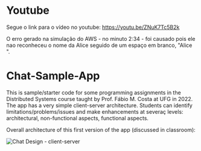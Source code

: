 # Youtube

Segue o link para o vídeo no youtube: https://youtu.be/ZNuK7Tc5B2k

O erro gerado na simulação do AWS - no minuto 2:34 - foi causado pois ele nao reconheceu o nome da Alice seguido de um espaço em branco, "Alice ".

# Chat-Sample-App
This is sample/starter code for some programming assignments in the Distributed Systems course taught by Prof. Fábio M. Costa at UFG in 2022.
The app has a very simple client-server architecture. Students can identify limitations/problems/issues and make enhancements at severaç levels: architectural, non-functional aspects, functional aspects.  

Overall architecture of this first version of the app (discussed in classroom):

![Chat Design - client-server](https://user-images.githubusercontent.com/13460193/173588387-89793ac9-17b9-4441-986b-53cac6ee40f4.png)
